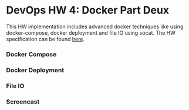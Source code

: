 # DevOps HW 4: Docker Part Deux

This HW implementation includes advanced docker techniques like using docker-compose, docker deployment and file IO using socat. The HW specification can be found [here](https://github.com/CSC-DevOps/Course/blob/master/HW/HW4.md). 

### Docker Compose

### Docker Deployment

### File IO

### Screencast
